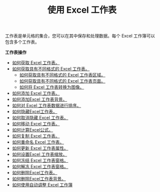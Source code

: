 ﻿---
title: 使用 Excel 工作表
second_title: Aspose.Cells Cloud Documen
linktitle: 工作表
type: docs
url: /zh/worksheets/
aliases: [/working-with-worksheets/]
keywords: Working with worksheet on an Excel workbook
description: Aspose.Cells Cloud REST API 支持在 Excel 工作簿上使用工作表。SDK 支持多种开发语言。其中包括 Android、C#、Go、Java、NodeJS、Perl、PHP、Python、Ruby 和 swift
weight: 100
kwords: Excel、Office 云、REST API、电子表格、PDF、CSV、Json、Markdwon、使用 Excel 工作表。
---
工作表是单元格的集合，您可以在其中保存和处理数据。每个 Excel 工作簿可以包含多个工作表。

**工作表操作**

- [如何获取 Excel 工作表。](/cells/zh/worksheets/get-all/)
- [如何获取具有不同格式的 Excel 工作表。](/cells/zh/worksheets/get/) 
    - [如何获取具有不同格式的 Excel 工作表区域。](/cells/zh/worksheets/area-to-different-formats/)
    - [如何获取具有不同格式的 Excel 工作表页面。](/cells/zh/get-worksheet-for-page-index/) 
    - [如何将 Excel 工作表转换为图像。](/cells/zh/worksheets/to-image/)
- [如何添加 Excel 工作表。](/cells/zh/worksheets/add/)
- [如何添加Excel 工作表背景。](/cells/zh/worksheets/background/add/) 
- [如何对 Excel 工作表数据进行排序。](/cells/zh/worksheets/sort-data/) 
- [如何隐藏Excel工作表。](/cells/zh/worksheets/hide/)
- [如何取消隐藏 Excel 工作表。](/cells/zh/worksheets/unhide/)
- [如何移动 Excel 工作表。](/cells/zh/worksheets/move/)
- [如何计算Excel公式。](/cells/zh/worksheets/calculate-formula/)
- [如何复制 Excel 工作表。](/cells/zh/worksheets/copy/)
- [如何重命名 Excel 工作表。](/cells/zh/worksheets/rename/)
- [如何更新 Excel 工作表属性。](/cells/zh/worksheets/update-properties/)
- [如何设置Excel 工作表缩放。](/cells/zh/worksheets/zoom/)
- [如何冻结 Excel 工作表窗格。](/cells/zh/worksheets/freeze-panes/)
- [如何解冻 Excel 工作表窗格。](/cells/zh/worksheets/unfreeze-panes/)
- [如何删除Excel工作表。](/cells/zh/worksheets/delete/)
- [如何删除Excel工作表背景。](/cells/zh/worksheets/background/delete/)
- [如何使用自动调整 Excel 工作簿](/cells/zh/worksheets/autofit/)
